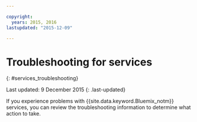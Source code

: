 ```yaml
---

copyright:
  years: 2015, 2016
lastupdated: "2015-12-09"

---
```



# Troubleshooting for services
{: #services_troubleshooting}

Last updated: 9 December 2015
{: .last-updated}

If you experience problems with {{site.data.keyword.Bluemix_notm}} services, you can review the troubleshooting information to determine what action to take.
